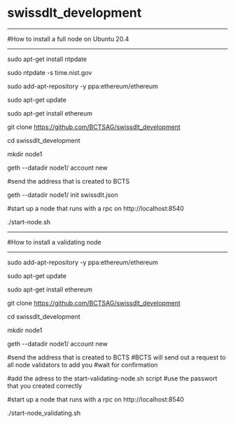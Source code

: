 # swissdlt_development

*****************************
#How to install a full node on Ubuntu 20.4
*****************************
sudo apt-get install ntpdate

sudo ntpdate -s time.nist.gov

sudo add-apt-repository -y ppa:ethereum/ethereum

sudo apt-get update

sudo apt-get install ethereum

git clone https://github.com/BCTSAG/swissdlt_development

cd swissdlt_development

mkdir node1

geth --datadir node1/ account new

#send the address that is created to BCTS 

geth --datadir node1/ init swissdlt.json

#start up a node that runs with a rpc on http://localhost:8540

./start-node.sh


*****************************
#How to install a validating node
*********************************

sudo add-apt-repository -y ppa:ethereum/ethereum

sudo apt-get update

sudo apt-get install ethereum

git clone https://github.com/BCTSAG/swissdlt_development

cd swissdlt_development

mkdir node1

geth --datadir node1/ account new

#send the address that is created to BCTS 
#BCTS will send out a request to all node validators to add you
#wait for confirmation

#add the adress to the start-validating-node.sh script
#use the passwort that you created correctly

#start up a node that runs with a rpc on http://localhost:8540

./start-node_validating.sh
